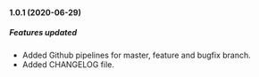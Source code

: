 #### 1.0.1 (2020-06-29)

##### Features updated

* Added Github pipelines for master, feature and bugfix branch.
* Added CHANGELOG file.

